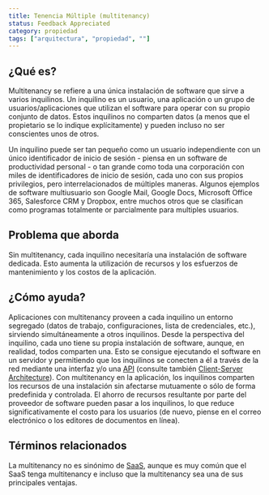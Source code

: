```yaml
---
title: Tenencia Múltiple (multitenancy)
status: Feedback Appreciated
category: propiedad
tags: ["arquitectura", "propiedad", ""]
---
```


## ¿Qué es?

Multitenancy se refiere a una única instalación de software que sirve a varios inquilinos. Un inquilino es un usuario, una aplicación o un grupo de usuarios/aplicaciones que utilizan el software para operar con su propio conjunto de datos. Estos inquilinos no comparten datos (a menos que el propietario se lo indique explícitamente) y pueden incluso no ser conscientes unos de otros.  

Un inquilino puede ser tan pequeño como un usuario independiente con un único identificador de inicio de sesión - piensa en un software de productividad personal - o tan grande como toda una corporación con miles de identificadores de inicio de sesión, cada uno con sus propios privilegios, pero interrelacionados de múltiples maneras. Algunos ejemplos de software multiusuario son Google Mail, Google Docs, Microsoft Office 365, Salesforce CRM y Dropbox, entre muchos otros que se clasifican como programas totalmente or parcialmente para multiples usuarios.

## Problema que aborda 

Sin multitenancy, cada inquilino necesitaría una instalación de software dedicada. Esto aumenta la utilización de recursos y los esfuerzos de mantenimiento y los costos de la aplicación.

## ¿Cómo ayuda?

Aplicaciones con multitenancy proveen a cada inquilino un entorno segregado (datos de trabajo, configuraciones, lista de credenciales, etc.), sirviendo simultáneamente a otros inquilinos. Desde la perspectiva del inquilino, cada uno tiene su propia instalación de software, aunque, en realidad, todos comparten una. Esto se consigue ejecutando el software en un servidor y permitiendo que los inquilinos se conecten a él a través de la red mediante una interfaz y/o una [API](/application-programming-interface/) (consulte también [Client-Server Architecture](/client-server-architecture/)). Con multitenancy en la aplicación, los inquilinos comparten los recursos de una instalación sin afectarse mutuamente o sólo de forma predefinida y controlada. El ahorro de recursos resultante por parte del proveedor de software pueden pasar a los inquilinos, lo que reduce significativamente el costo para los usuarios (de nuevo, piense en el correo electrónico o los editores de documentos en línea).

## Términos relacionados

La multitenancy no es sinónimo de [SaaS](/software-as-a-service/), aunque es muy común que el SaaS tenga multitenancy e incluso que la multitenancy sea una de sus principales ventajas.

